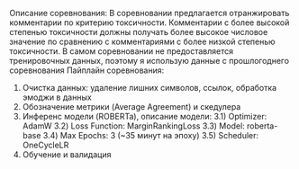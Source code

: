 Описание соревнования: 
В соревновании предлагается отранжировать комментарии по критерию токсичности.
Комментарии с более высокой степенью токсичности должны получать более высокое числовое значение по сравнению с комментариями с более низкой степенью токсичности.
В самом соревновании не предоставляется тренировочных данных, поэтому я использую данные с прошлогоднего соревнования
Пайплайн соревнования:
1) Очистка данных: удаление лишних символов, ссылок, обработка эмоджи в данных
2) Обозначение метрики (Average Agreement) и скедулера
3) Инференс модели (ROBERTa), описание модели:
3.1) Optimizer: AdamW
3.2) Loss Function: MarginRankingLoss
3.3) Model: roberta-base
3.4) Max Epochs: 3 (~35 минут на эпоху)
3.5) Scheduler: OneCycleLR
4) Обучение и валидация
